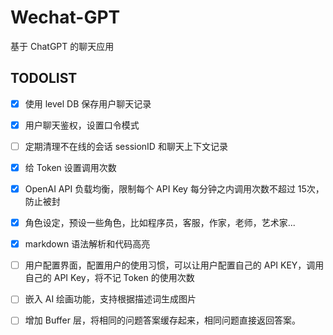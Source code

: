 # Wechat-GPT

基于 ChatGPT 的聊天应用

## TODOLIST

* [x] 使用 level DB 保存用户聊天记录
* [x] 用户聊天鉴权，设置口令模式
* [ ] 定期清理不在线的会话 sessionID 和聊天上下文记录
* [x] 给 Token 设置调用次数
* [x] OpenAI API 负载均衡，限制每个 API Key 每分钟之内调用次数不超过 15次，防止被封
* [x] 角色设定，预设一些角色，比如程序员，客服，作家，老师，艺术家...
* [x] markdown 语法解析和代码高亮
* [ ] 用户配置界面，配置用户的使用习惯，可以让用户配置自己的 API KEY，调用自己的 API Key，将不记 Token 的使用次数
* [ ] 嵌入 AI 绘画功能，支持根据描述词生成图片
* [ ] 增加 Buffer 层，将相同的问题答案缓存起来，相同问题直接返回答案。

